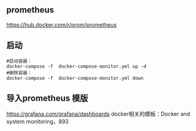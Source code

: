  ## prometheus
 https://hub.docker.com/r/prom/prometheus
 
## 启动
```shell script
#启动容器：
docker-compose -f  docker-compose-monitor.yml up -d
#删除容器：
docker-compose -f  docker-compose-monitor.yml down
``` 

## 导入prometheus 模版
https://grafana.com/grafana/dashboards
docker相关的模板：Docker and system monitoring，893 